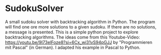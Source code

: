 # SudokuSolver
A small sudoku solver with backtracking algorithm in Python.
The program will find one ore more solutions to a given sudoku. If there are no solutions, a message is presented.
This is a simple python project to explore backtracking algorithms. The ideas come from this Youtube-Video: https://youtu.be/9I73elFoze8?si=6Cx_wi31vS94pGJJ by "Programmieren mit Pascal" (in German). I adapted his example in Pascal to Python.
